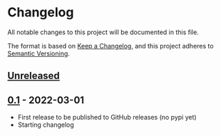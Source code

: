 # Changelog

All notable changes to this project will be documented in this file.

The format is based on [Keep a Changelog](https://keepachangelog.com/en/1.0.0/),
and this project adheres to [Semantic Versioning](https://semver.org/spec/v2.0.0.html).

## [Unreleased]

## [0.1] - 2022-03-01
 - First release to be published to GitHub releases (no pypi yet)
 - Starting changelog

[unreleased]: https://github.com/appsembler/xblock-grade-fetcher/compare/v0.1...HEAD
[0.1]: https://github.com/appsembler/xblock-grade-fetcher/commits/v0.1
